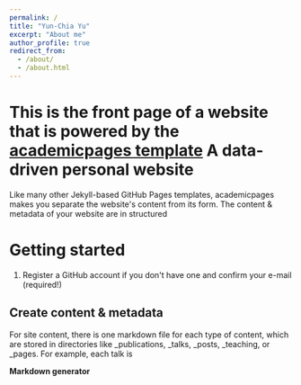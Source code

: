 ```yaml
---
permalink: /
title: "Yun-Chia Yu"
excerpt: "About me"
author_profile: true
redirect_from: 
  - /about/
  - /about.html
---
```


This is the front page of a website that is powered by the [academicpages template](https://github.com/academicpages/academicpages.github.io)
A data-driven personal website
======
Like many other Jekyll-based GitHub Pages templates, academicpages makes you separate the website's content from its form. The content & metadata of your website are in structured 

Getting started
======
1. Register a GitHub account if you don't have one and confirm your e-mail (required!)


Create content & metadata
------
For site content, there is one markdown file for each type of content, which are stored in directories like _publications, _talks, _posts, _teaching, or _pages. For example, each talk is 

**Markdown generator**


